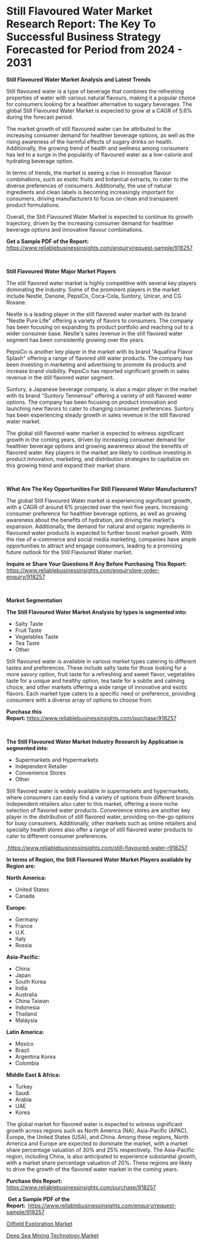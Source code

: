 <p><h1>Still Flavoured Water Market Research Report: The Key To Successful Business Strategy Forecasted for Period from 2024 - 2031</h1></p><p><strong>Still Flavoured Water Market Analysis and Latest Trends</strong></p>
<p><p>Still flavoured water is a type of beverage that combines the refreshing properties of water with various natural flavours, making it a popular choice for consumers looking for a healthier alternative to sugary beverages. The global Still Flavoured Water Market is expected to grow at a CAGR of 5.6% during the forecast period.</p><p>The market growth of still flavoured water can be attributed to the increasing consumer demand for healthier beverage options, as well as the rising awareness of the harmful effects of sugary drinks on health. Additionally, the growing trend of health and wellness among consumers has led to a surge in the popularity of flavoured water as a low-calorie and hydrating beverage option.</p><p>In terms of trends, the market is seeing a rise in innovative flavour combinations, such as exotic fruits and botanical extracts, to cater to the diverse preferences of consumers. Additionally, the use of natural ingredients and clean labels is becoming increasingly important for consumers, driving manufacturers to focus on clean and transparent product formulations.</p><p>Overall, the Still Flavoured Water Market is expected to continue its growth trajectory, driven by the increasing consumer demand for healthier beverage options and innovative flavour combinations.</p></p>
<p><strong>Get a Sample PDF of the Report:&nbsp;</strong> <a href="https://www.reliablebusinessinsights.com/enquiry/request-sample/918257">https://www.reliablebusinessinsights.com/enquiry/request-sample/918257</a></p>
<p>&nbsp;</p>
<p><strong>Still Flavoured Water Major Market Players</strong></p>
<p><p>The still flavored water market is highly competitive with several key players dominating the industry. Some of the prominent players in the market include Nestle, Danone, PepsiCo, Coca-Cola, Suntory, Unicer, and CG Roxane. </p><p>Nestle is a leading player in the still flavored water market with its brand "Nestle Pure Life" offering a variety of flavors to consumers. The company has been focusing on expanding its product portfolio and reaching out to a wider consumer base. Nestle's sales revenue in the still flavored water segment has been consistently growing over the years.</p><p>PepsiCo is another key player in the market with its brand "Aquafina Flavor Splash" offering a range of flavored still water products. The company has been investing in marketing and advertising to promote its products and increase brand visibility. PepsiCo has reported significant growth in sales revenue in the still flavored water segment.</p><p>Suntory, a Japanese beverage company, is also a major player in the market with its brand "Suntory Tennensui" offering a variety of still flavored water options. The company has been focusing on product innovation and launching new flavors to cater to changing consumer preferences. Suntory has been experiencing steady growth in sales revenue in the still flavored water market.</p><p>The global still flavored water market is expected to witness significant growth in the coming years, driven by increasing consumer demand for healthier beverage options and growing awareness about the benefits of flavored water. Key players in the market are likely to continue investing in product innovation, marketing, and distribution strategies to capitalize on this growing trend and expand their market share.</p></p>
<p>&nbsp;</p>
<p><strong>What Are The Key Opportunities For Still Flavoured Water Manufacturers?</strong></p>
<p><p>The global Still Flavoured Water market is experiencing significant growth, with a CAGR of around 6% projected over the next five years. Increasing consumer preference for healthier beverage options, as well as growing awareness about the benefits of hydration, are driving the market's expansion. Additionally, the demand for natural and organic ingredients in flavoured water products is expected to further boost market growth. With the rise of e-commerce and social media marketing, companies have ample opportunities to attract and engage consumers, leading to a promising future outlook for the Still Flavoured Water market.</p></p>
<p><strong>Inquire or Share Your Questions If Any Before Purchasing This Report:</strong> <a href="https://www.reliablebusinessinsights.com/enquiry/pre-order-enquiry/918257">https://www.reliablebusinessinsights.com/enquiry/pre-order-enquiry/918257</a></p>
<p>&nbsp;</p>
<p><strong>Market Segmentation</strong></p>
<p><strong>The Still Flavoured Water Market Analysis by types is segmented into:</strong></p>
<p><ul><li>Salty Taste</li><li>Fruit Taste</li><li>Vegetables Taste</li><li>Tea Taste</li><li>Other</li></ul></p>
<p><p>Still flavoured water is available in various market types catering to different tastes and preferences. These include salty taste for those looking for a more savory option, fruit taste for a refreshing and sweet flavor, vegetables taste for a unique and healthy option, tea taste for a subtle and calming choice, and other markets offering a wide range of innovative and exotic flavors. Each market type caters to a specific need or preference, providing consumers with a diverse array of options to choose from.</p></p>
<p><strong>Purchase this Report:&nbsp;</strong><a href="https://www.reliablebusinessinsights.com/purchase/918257">https://www.reliablebusinessinsights.com/purchase/918257</a></p>
<p>&nbsp;</p>
<p><strong>The Still Flavoured Water Market Industry Research by Application is segmented into:</strong></p>
<p><ul><li>Supermarkets and Hypermarkets</li><li>Independent Retailer</li><li>Convenience Stores</li><li>Other</li></ul></p>
<p><p>Still flavored water is widely available in supermarkets and hypermarkets, where consumers can easily find a variety of options from different brands. Independent retailers also cater to this market, offering a more niche selection of flavored water products. Convenience stores are another key player in the distribution of still flavored water, providing on-the-go options for busy consumers. Additionally, other markets such as online retailers and specialty health stores also offer a range of still flavored water products to cater to different consumer preferences.</p></p>
<p><a href="https://www.reliablebusinessinsights.com/still-flavoured-water-r918257">&nbsp;https://www.reliablebusinessinsights.com/still-flavoured-water-r918257</a></p>
<p><strong>In terms of Region, the Still Flavoured Water Market Players available by Region are:</strong></p>
<p>
    <p> <strong> North America: </strong>
        <ul>
            <li>United States</li>
            <li>Canada</li>
        </ul>
        </p> 
    <p> <strong> Europe: </strong>
        <ul>
            <li>Germany</li>
            <li>France</li>
            <li>U.K.</li>
            <li>Italy</li>
            <li>Russia</li>
        </ul>
        </p> 
    <p> <strong> Asia-Pacific: </strong>
        <ul>
            <li>China</li>
            <li>Japan</li>
            <li>South Korea</li>
            <li>India</li>
            <li>Australia</li>
            <li>China Taiwan</li>
            <li>Indonesia</li>
            <li>Thailand</li>
            <li>Malaysia</li>
        </ul>
        </p> 
    <p> <strong> Latin America: </strong>
        <ul>
            <li>Mexico</li>
            <li>Brazil</li>
            <li>Argentina Korea</li>
            <li>Colombia</li>
        </ul>
        </p> 
    <p> <strong> Middle East & Africa: </strong>
        <ul>
            <li>Turkey</li>
            <li>Saudi</li>
            <li>Arabia</li>
            <li>UAE</li>
            <li>Korea</li>
        </ul>
    </p>
    </p>
<p><p>The global market for flavored water is expected to witness significant growth across regions such as North America (NA), Asia-Pacific (APAC), Europe, the United States (USA), and China. Among these regions, North America and Europe are expected to dominate the market, with a market share percentage valuation of 30% and 25% respectively. The Asia-Pacific region, including China, is also anticipated to experience substantial growth, with a market share percentage valuation of 20%. These regions are likely to drive the growth of the flavored water market in the coming years.</p></p>
<p><strong>Purchase this Report: </strong><a href="https://www.reliablebusinessinsights.com/purchase/918257">https://www.reliablebusinessinsights.com/purchase/918257</a></p>
<p>&nbsp;<strong>Get a Sample PDF of the Report:&nbsp;&nbsp;</strong><a href="https://www.reliablebusinessinsights.com/enquiry/request-sample/918257">https://www.reliablebusinessinsights.com/enquiry/request-sample/918257</a></p>
<p><strong></strong></p>
<p><p><a href="https://github.com/ZackaryHalvorson2023/Market-Research-Report-List-2/blob/main/oilfield-exploration-market.md">Oilfield Exploration Market</a></p><p><a href="https://github.com/DeonteStanton2023/Market-Research-Report-List-2/blob/main/deep-sea-mining-technology-market.md">Deep Sea Mining Technology Market</a></p></p>